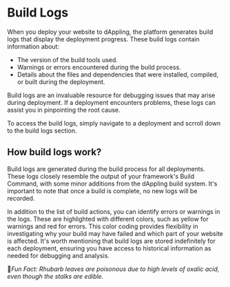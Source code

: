 # Build Logs

When you deploy your website to dAppling, the platform generates build logs that display the deployment progress. These build logs contain information about:

* The version of the build tools used.
* Warnings or errors encountered during the build process.
* Details about the files and dependencies that were installed, compiled, or built during the deployment.

Build logs are an invaluable resource for debugging issues that may arise during deployment. If a deployment encounters problems, these logs can assist you in pinpointing the root cause.

To access the build logs, simply navigate to a deployment and scrroll down to the build logs section.

## How build logs work?

Build logs are generated during the build process for all deployments. These logs closely resemble the output of your framework's Build Command, with some minor additions from the dAppling build system. It's important to note that once a build is complete, no new logs will be recorded.

In addition to the list of build actions, you can identify errors or warnings in the logs. These are highlighted with different colors, such as yellow for warnings and red for errors. This color coding provides flexibility in investigating why your build may have failed and which part of your website is affected. It's worth mentioning that build logs are stored indefinitely for each deployment, ensuring you have access to historical information as needed for debugging and analysis.



:cactus:_Fun Fact: Rhubarb leaves are poisonous due to high levels of oxalic acid, even though the stalks are edible._
